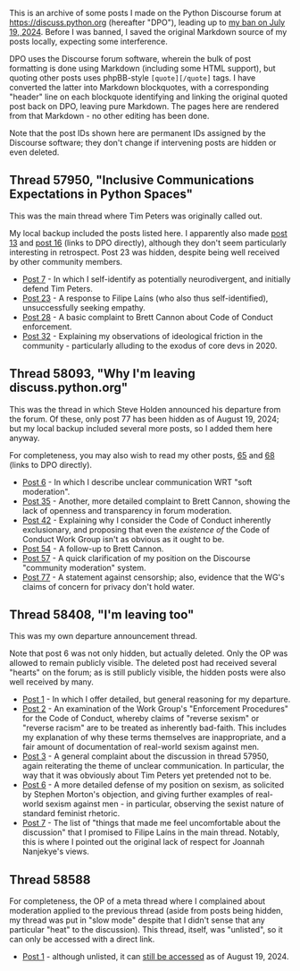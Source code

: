 <!--
.. title: My archived posts from discuss.python.org
-->

This is an archive of some posts I made on the Python Discourse forum at https://discuss.python.org (hereafter "DPO"), leading up to [my ban on July 19, 2024](/politics/the_psf/2024-07-31/an-open-letter-to-the-psf-coc-wg.html). Before I was banned, I saved the original Markdown source of my posts locally, expecting some interference.

DPO uses the Discourse forum software, wherein the bulk of post formatting is done using Markdown (including some HTML support), but quoting other posts uses phpBB-style `[quote][/quote]` tags. I have converted the latter into Markdown blockquotes, with a corresponding "header" line on each blockquote identifying and linking the original quoted post back on DPO, leaving pure Markdown. The pages here are rendered from that Markdown - no other editing has been done.

Note that the post IDs shown here are permanent IDs assigned by the Discourse software; they don't change if intervening posts are hidden or even deleted.

## Thread 57950, "Inclusive Communications Expectations in Python Spaces"

This was the main thread where Tim Peters was originally called out.

My local backup included the posts listed here. I apparently also made [post 13](https://discuss.python.org/t/inclusive-communications-expectations-in-python-spaces/57950/13) and [post 16](https://discuss.python.org/t/inclusive-communications-expectations-in-python-spaces/57950/16) (links to DPO directly), although they don't seem particularly interesting in retrospect. Post 23 was hidden, despite being well received by other community members.

* [Post 7](57950/7.html) - In which I self-identify as potentially neurodivergent, and initially defend Tim Peters.
* [Post 23](57950/23.html) - A response to Filipe Laíns (who also thus self-identified), unsuccessfully seeking empathy.
* [Post 28](57950/28.html) - A basic complaint to Brett Cannon about Code of Conduct enforcement.
* [Post 32](57950/32.html) - Explaining my observations of ideological friction in the community - particularly alluding to the exodus of core devs in 2020.

## Thread 58093, "Why I'm leaving discuss.python.org"

This was the thread in which Steve Holden announced his departure from the forum. Of these, only post 77 has been hidden as of August 19, 2024; but my local backup included several more posts, so I added them here anyway.

For completeness, you may also wish to read my other posts, [65](https://discuss.python.org/t/why-im-leaving-discuss-python-org/58093/65) and [68](https://discuss.python.org/t/why-im-leaving-discuss-python-org/58093/68) (links to DPO directly).

* [Post 6](58093/6.html) - In which I describe unclear communication WRT "soft moderation".
* [Post 35](58093/35.html) - Another, more detailed complaint to Brett Cannon, showing the lack of openness and transparency in forum moderation.
* [Post 42](58093/42.html) - Explaining why I consider the Code of Conduct inherently exclusionary, and proposing that even the *existence of* the Code of Conduct Work Group isn't as obvious as it ought to be.
* [Post 54](58093/54.html) - A follow-up to Brett Cannon.
* [Post 57](58093/57.html) - A quick clarification of my position on the Discourse "community moderation" system.
* [Post 77](58093/77.html) - A statement against censorship; also, evidence that the WG's claims of concern for privacy don't hold water.

## Thread 58408, "I'm leaving too"

This was my own departure announcement thread.

Note that post 6 was not only hidden, but actually deleted. Only the OP was allowed to remain publicly visible. The deleted post had received several "hearts" on the forum; as is still publicly visible, the hidden posts were also well received by many.

* [Post 1](58408/1.html) - In which I offer detailed, but general reasoning for my departure.
* [Post 2](58408/2.html) - An examination of the Work Group's "Enforcement Procedures" for the Code of Conduct, whereby claims of "reverse sexism" or "reverse racism" are to be treated as inherently bad-faith. This includes my explanation of why these terms themselves are inappropriate, and a fair amount of documentation of real-world sexism against men.
* [Post 3](58408/3.html) - A general complaint about the discussion in thread 57950, again reiterating the theme of unclear communication. In particular, the way that it was obviously about Tim Peters yet pretended not to be.
* [Post 6](58408/6.html) - A more detailed defense of my position on sexism, as solicited by Stephen Morton's objection, and giving further examples of real-world sexism against men - in particular, observing the sexist nature of standard feminist rhetoric.
* [Post 7](58408/7.html) - The list of "things that made me feel uncomfortable about the discussion" that I promised to Filipe Laíns in the main thread. Notably, this is where I pointed out the original lack of respect for Joannah Nanjekye's views.

## Thread 58588

For completeness, the OP of a meta thread where I complained about moderation applied to the previous thread (aside from posts being hidden, my thread was put in "slow mode" despite that I didn't sense that any particular "heat" to the discussion). This thread, itself, was "unlisted", so it can only be accessed with a direct link.

* [Post 1](58588/1.html) - although unlisted, it can [still be accessed](https://discuss.python.org/t/why-was-slow-mode-applied-to-my-thread-and-my-post-hidden-by-the-community/58588) as of August 19, 2024.
